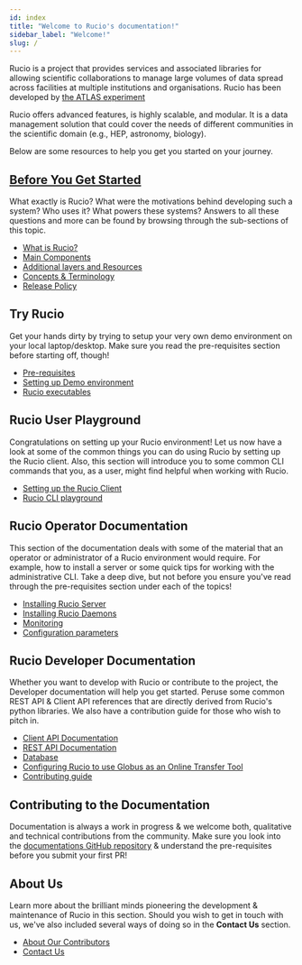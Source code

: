 ```yaml
---
id: index
title: "Welcome to Rucio's documentation!"
sidebar_label: "Welcome!"
slug: /
---
```


Rucio is a project that provides services and associated libraries for allowing
scientific collaborations to manage large volumes of data spread across
facilities at multiple institutions and organisations. Rucio has been developed
by [the ATLAS experiment](https://atlas.cern/)

Rucio offers advanced features, is highly scalable, and modular. It is a data
management solution that could cover the needs of different communities in the
scientific domain (e.g., HEP, astronomy, biology).

Below are some resources to help you get you started on your journey.

## [Before You Get Started](before_you_get_started.md)

What exactly is Rucio? What were the motivations behind developing such a
system? Who uses it? What powers these systems? Answers to all these questions
and more can be found by browsing through the sub-sections of this topic.

- [What is Rucio?](what_is_rucio.md)
- [Main Components](main_components.md)
- [Additional layers and Resources](additional_layers_and_resources.md)
- [Concepts & Terminology](concepts.md)
- [Release Policy](releasepolicy.md)

## Try Rucio

Get your hands dirty by trying to setup your very own demo environment on your
local laptop/desktop. Make sure you read the pre-requisites section before
starting off, though!

- [Pre-requisites](setting_up_demo)
- [Setting up Demo environment](setting_up_demo)
- [Rucio executables](bin.md)

## Rucio User Playground

Congratulations on setting up your Rucio environment! Let us now have a look at
some of the common things you can do using Rucio by setting up the Rucio
client. Also, this section will introduce you to some common CLI commands that
you, as a user, might find helpful when working with Rucio.

- [Setting up the Rucio Client](setting_up_the_rucio_client.md)
- [Rucio CLI playground](using_the_client.md)

## Rucio Operator Documentation

This section of the documentation deals with some of the material that an
operator or administrator of a Rucio environment would require. For example, how
to install a server or some quick tips for working with the administrative
CLI. Take a deep dive, but not before you ensure you've read through the
pre-requisites section under each of the topics!

- [Installing Rucio Server](installing_server.md)
- [Installing Rucio Daemons](installing_daemons.md)
- [Monitoring](monitoring.md)
- [Configuration parameters](configuration_parameters.md)

## Rucio Developer Documentation

Whether you want to develop with Rucio or contribute to the project, the
Developer documentation will help you get started. Peruse some common REST API &
Client API references that are directly derived from Rucio's python
libraries. We also have a contribution guide for those who wish to pitch in.

- [Client API Documentation](rucio_client_api)
- [REST API Documentation](rucio_rest_api)
- [Database](database)
- [Configuring Rucio to use Globus as an Online Transfer
  Tool](configure-rucio-globus)
- [Contributing guide](contributing)

## Contributing to the Documentation

Documentation is always a work in progress & we welcome both, qualitative and
technical contributions from the community. Make sure you look into the
[documentations GitHub repository](https://github.com/rucio/documentation) &
understand the pre-requisites before you submit your first PR!

## About Us

Learn more about the brilliant minds pioneering the development & maintenance of
Rucio in this section. Should you wish to get in touch with us, we've also
included several ways of doing so in the **Contact Us** section.

- [About Our Contributors](about_our_contributors.md)
- [Contact Us](contact_us.md)
